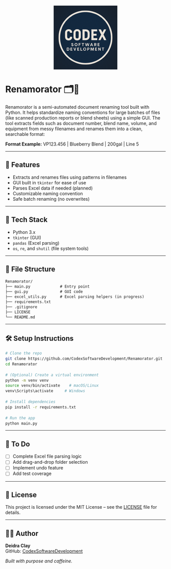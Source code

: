 <p align="center">
  <img src="https://raw.githubusercontent.com/CodexSoftwareDevelopment/Renamorator/main/assets/codex_logo.png" alt="Codex Software Development Logo" width="200"/>
</p>

# Renamorator 🗂️📄

Renamorator is a semi-automated document renaming tool built with Python. It helps standardize naming conventions for large batches of files (like scanned production reports or blend sheets) using a simple GUI. The tool extracts fields such as document number, blend name, volume, and equipment from messy filenames and renames them into a clean, searchable format:

**Format Example:**
VP123.456 | Blueberry Blend | 200gal | Line 5

---

## 🚀 Features

- Extracts and renames files using patterns in filenames
- GUI built in `tkinter` for ease of use
- Parses Excel data if needed (planned)
- Customizable naming convention
- Safe batch renaming (no overwrites)

---

## 🔧 Tech Stack

- Python 3.x
- `tkinter` (GUI)
- `pandas` (Excel parsing)
- `os`, `re`, and `shutil` (file system tools)

---

## 📁 File Structure

```
Renamorator/
├── main.py             # Entry point
├── gui.py              # GUI code
├── excel_utils.py      # Excel parsing helpers (in progress)
├── requirements.txt
├── .gitignore
├── LICENSE
└── README.md
```

---

## 🛠 Setup Instructions

```bash
# Clone the repo
git clone https://github.com/CodexSoftwareDevelopment/Renamorator.git
cd Renamorator

# (Optional) Create a virtual environment
python -m venv venv
source venv/bin/activate    # macOS/Linux
venv\Scripts\activate     # Windows

# Install dependencies
pip install -r requirements.txt

# Run the app
python main.py
```

---

## 📌 To Do

- [ ] Complete Excel file parsing logic
- [ ] Add drag-and-drop folder selection
- [ ] Implement undo feature
- [ ] Add test coverage

---

## 📜 License

This project is licensed under the MIT License – see the [LICENSE](./LICENSE) file for details.

---

## 👩‍💻 Author

**Deidra Clay**  
GitHub: [CodexSoftwareDevelopment](https://github.com/CodexSoftwareDevelopment)

*Built with purpose and caffeine.*
